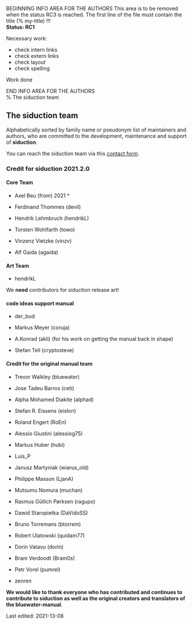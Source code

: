 BEGINNING   INFO AREA FOR THE AUTHORS
This area is to be removed when the status RC3 is reached. The first line of the file must contain the title (% my-title) !!!  
**Status: RC1**

Necessary work:

+ check intern links  
+ check extern links  
+ check layout  
+ check spelling  

Work done


END   INFO AREA FOR THE AUTHORS  
% The siduction team

## The siduction team

Alphabetically sorted by family name or pseudonym list of maintainers and authors, who are committed to the development, maintenance and support of **siduction**.

You can reach the siduction team via this [contact form](https://forum.siduction.org/index.php?action=contact).


### Credit for siduction 2021.2.0

#### Core Team

+ Axel Beu (from) 2021 †

+ Ferdinand Thommes (devil) 

+ Hendrik Lehmbruch (hendrikL)

+ Torsten Wohlfarth (towo)

+ Vinzenz Vietzke (vinzv)

+ Alf Gaida (agaida)

#### Art Team

+ hendrikL

We **need** contributors for siduction release art!

#### code ideas support manual

+ der_bud

+ Markus Meyer (coruja)

+ A.Konrad (akli) (for his work on getting the manual back in shape)

+ Stefan Tell (cryptosteve)

#### Credit for the original manual team

+ Trevor Walkley (bluewater)

+ Jose Tadeu Barros (ceti)

+ Alpha Mohamed Diakite (alphad)

+ Stefan R. Eissens (eislon)

+ Roland Engert (RoEn)

+ Alessio Giustini (alessiog75)

+ Markus Huber (hubi)

+ Luis_P

+ Janusz Martyniak (wiarus_old)

+ Philippe Masson (LjanA)

+ Mutsumu Nomura (muchan)

+ Rasmus Güllich Pørksen (ragupo)

+ Dawid Staropietka (DaVidoSS)

+ Bruno Torremans (btorrem)

+ Robert Ulatowski (quidam77)

+ Dorin Vatavu (dorin)

+ Bram Verdoodt (Bram0s)

+ Petr Vorel (pumrel)

+ zenren

**We would like to thank everyone who has contributed and continues to contribute to siduction as well as the original creators and translators of the bluewater-manual**.

<div id="rev">Last edited: 2021-13-08</div>
